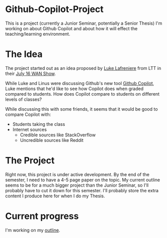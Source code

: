 # Github-Copilot-Project
This is a project (currently a Junior Seminar, potentially a Senior Thesis) I'm working on about Github Copilot and about how it will effect the teaching/learning environment.

# The Idea
The project started out as an idea proposed by [Luke Lafreniere](https://twitter.com/luke_lafr) from LTT in their [July 16 WAN Show](https://youtu.be/60NGxX7m1Mw?t=2308).

While Luke and Linus were discussing Github's new tool [Github Copilot](https://copilot.github.com/), Luke mentions that he'd like to see how Copilot does when graded compared to students. How does Copilot compare to students on different levels of classes?

While discussing this with some friends, it seems that it would be good to compare Copilot with:
- Students taking the class
- Internet sources
  - Credible sources like StackOverflow
  - Uncredible sources like Reddit

# The Project

Right now, this project is under active development. By the end of the semester, I need to have a 4-5 page paper on the topic. My current outline seems to be for a much bigger project than the Junior Seminar, so I'll probably have to cut it down for this semester. I'll probably store the extra content I produce here for when I do my Thesis.

# Current progress
I'm working on my [outline](Outline.md).
